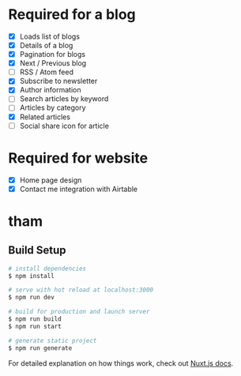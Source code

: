 # Required for a blog
- [x] Loads list of blogs
- [x] Details of a blog
- [x] Pagination for blogs
- [x] Next / Previous blog
- [ ] RSS / Atom feed 
- [x] Subscribe to newsletter
- [x] Author information
- [ ] Search articles by keyword
- [ ] Articles by category
- [x] Related articles
- [ ] Social share icon for article

# Required for website
- [x] Home page design
- [x] Contact me integration with Airtable
# tham

## Build Setup

```bash
# install dependencies
$ npm install

# serve with hot reload at localhost:3000
$ npm run dev

# build for production and launch server
$ npm run build
$ npm run start

# generate static project
$ npm run generate
```

For detailed explanation on how things work, check out [Nuxt.js docs](https://nuxtjs.org).
